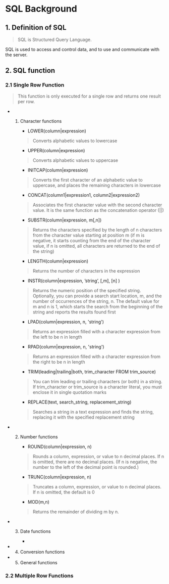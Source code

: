 # SQL Background


## 1. Definition of SQL

> SQL is Structured Query Language.
 
SQL is used to access and control data, and to use and communicate with the server.
 
## 2. SQL function 

### 2.1 Single Row Function

> This function is only executed for a single row and returns one result per row. 

- 1. Character functions

     
      - LOWER(column|expression) 
      > Converts alphabetic values to lowercase
      
      - UPPER(column|expression)
      > Converts alphabetic values to uppercase
      
      - INITCAP(column|expression)
      > Converts the first character of an alphabetic value to uppercase, and places the remaining characters in lowercase
    
      - CONCAT(column1|expression1, column2|expression2)
      > Associates the first character value with the second character value. It is the same function as the concatenation operator (||)
      
      - SUBSTR(column|expression, m[,n])
      > Returns the characters specified by the length of n characters from the character value starting at position m (if m is negative, it starts counting from the end of the character value, if n is omitted, all characters are returned to the end of the string)
      
      - LENGTH(column|expression) 
      > Returns the number of characters in the expression
      
      - INSTR(column|expression, ’string’, [,m], [n] ) 
      > Returns the numeric position of the specified string. Optionally, you can provide a search start location, m, and the number of occurrences of the string, n. The default value for m and n is 1, which starts the search from the beginning of the string and reports the results found first
      
      - LPAD(column|expression, n,  'string') 
      > Returns an expression filled with a character expression from the left to be n in length
      
      - RPAD(column|expression, n,  'string') 
      > Returns an expression filled with a character expression from the right to be n in length 
      
      - TRIM(leading|trailing|both, trim_character FROM trim_source) 
      > You can trim leading or trailing characters (or both) in a string. If trim_character or trim_source is a character literal, you must enclose it in single quotation marks

      - REPLACE(text, search_string, replacement_string) 
      > Searches a string in a text expression and finds the string, replacing it with the specified replacement string

- 2. Number functions


      - ROUND(column|expression, n) 
      > Rounds a column, expression, or value to n decimal places. If n is omitted, there are no decimal places. (If n is negative, the number to the left of the decimal point is rounded.)
      
      - TRUNC(column|expression, n)
      > Truncates a column, expression, or value to n decimal places. If n is omitted, the default is 0
      
      - MOD(m,n) 
      > Returns the remainder of dividing m by n.

- 3. Date functions
     
     
      - 

- 4. Conversion functions

- 5. General functions


### 2.2 Multiple Row Functions

>



